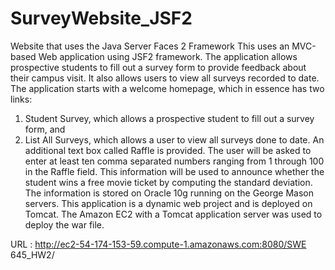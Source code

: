 # SurveyWebsite_JSF2
Website that uses the Java Server Faces 2 Framework
This uses an MVC-based Web application using JSF2 framework. 
The application allows prospective students to fill out a survey form to provide feedback about their campus visit.
It also allows users to view all surveys recorded to date. 
The application starts with a welcome homepage, which in essence has two links: 
1) Student Survey, which allows a prospective student to fill out a survey form, and 
2) List All Surveys, which allows a user to view all surveys done to date.
An additional text box called Raffle is provided. 
The user will be asked to enter at least ten comma separated numbers ranging from 1 through 100 in the Raffle field.
This information will be used to announce whether the student wins a free movie ticket by computing the standard deviation.
The information is stored on Oracle 10g running on the George Mason servers.
This application is a dynamic web project and is deployed on Tomcat.
The Amazon EC2 with a Tomcat application server was used to deploy the war file.

URL : http://ec2-54-174-153-59.compute-1.amazonaws.com:8080/SWE 645_HW2/
